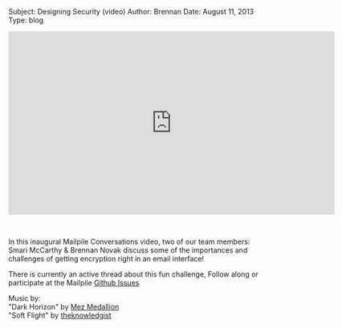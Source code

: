 Subject: Designing Security (video)
Author: Brennan
Date: August 11, 2013
Type: blog

<iframe src="http://player.vimeo.com/video/72109354?title=0&amp;byline=0&amp;portrait=0&amp;color=be2408" width="650" height="366" frameborder="0" webkitAllowFullScreen mozallowfullscreen allowFullScreen></iframe>

<p>&nbsp;</p>

<p>In this inaugural Mailpile Conversations video, two of our team members: Smari McCarthy & Brennan Novak discuss some of the importances and challenges of getting encryption right in an email interface!</p>
<p>There is currently an active thread about this fun challenge, Follow along or participate at the Mailpile <a href="github.com/pagekite/Mailpile/issues/59" target="_blank">Github Issues</a></p>

<p>Music by:<br>
"Dark Horizon" by <a href="http://mezmedallion.com" target="_blank">Mez Medallion</a><br>
"Soft Flight" by <a href="http://itunes.apple.com/album/volume-10/id668711123" target="_blank">theknowledgist</a>
</a>

